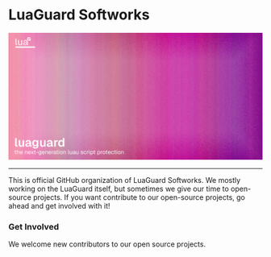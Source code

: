 # LuaGuard Softworks
![Banner of LuaGuard](images/luaguardbannernew1.jpg)

---
This is official GitHub organization of LuaGuard Softworks. We mostly working on the LuaGuard itself, but sometimes we give our time to open-source projects.
If you want contribute to our open-source projects, go ahead and get involved with it!

### Get Involved
We welcome new contributors to our open source projects.
